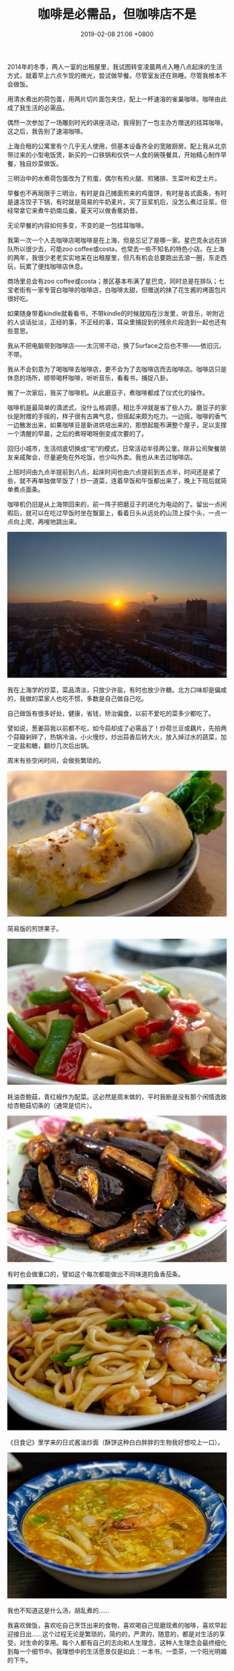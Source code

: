 ﻿---
layout: post
title: 咖啡是必需品，但咖啡店不是
ref: coffee
locale: zh
date: 2019-02-08 21:06 +0800
excerpt: 2014年的冬季，两人一室的出租屋里，我试图转变凌晨两点入睡八点起床的生活方式，就着早上六点乍现的微光，尝试做早餐。尽管室友还在熟睡。尽管我根本不会做饭。
---
2014年的冬季，两人一室的出租屋里，我试图转变凌晨两点入睡八点起床的生活方式，就着早上六点乍现的微光，尝试做早餐。尽管室友还在熟睡。尽管我根本不会做饭。

用清水煮出的荷包蛋，用两片切片面包夹住，配上一杯速溶的雀巢咖啡。咖啡由此成了我生活的必需品。

偶然一次参加了一场雕刻时光的讲座活动，我得到了一包主办方赠送的挂耳咖啡。这之后，我告别了速溶咖啡。

上海合租的公寓里有个几乎无人使用，但基本设备齐全的宽敞厨房。配上我从北京带过来的小型电饭煲，新买的一口铁锅和仅供一人食的碗筷餐具，开始精心制作早餐，独自炒菜做饭。

三明治中的水煮荷包蛋改为了煎蛋，偶尔有煎火腿、煎猪排、生菜叶和芝士片。

早餐也不再局限于三明治，有时是自己摊面煎来的鸡蛋饼，有时是各式面条，有时是速冻饺子下锅，有时就是简易的牛奶麦片。买了豆浆机后，没怎么煮过豆浆，但经常拿它来煮牛奶南瓜羹，夏天可以做香蕉奶昔。

无论早餐的内容如何多变，不变的是一包挂耳咖啡。

我第一次一个人去咖啡店喝咖啡是在上海，但是忘记了是哪一家。星巴克永远在排队所以很少去，可能zoo coffee或costa，也常去一些不知名的特色小店。在上海的两年，我很少老老实实地呆在出租屋里，但凡有机会总要跑出去浪一圈，东走西玩，玩累了便找咖啡店休息。

商场里总会有zoo coffee或costa；景区基本布满了星巴克，同时总是在排队；七宝老街有一家专营白咖啡的咖啡店，白咖啡太甜，但赠送的抹了花生酱的烤面包片很好吃。

如果随身带着kindle就看看书，不带kindle的时候就陷在沙发里，听音乐，听附近的人谈话扯淡，正经的事，不正经的事，耳朵里捕捉到的残余片段连到一起也还有些意思。

我从不把电脑带到咖啡店——太沉带不动，换了Surface之后也不带——依旧沉，不带。

我从不会刻意为了喝咖啡去咖啡店，更不会为了去咖啡店而去咖啡店。咖啡店只是休息的场所，顺带喝杯咖啡，听听音乐，看看书，捕捉八卦。

搬了一次家后，我买了咖啡机。从此磨豆子，煮咖啡都成了仪式化的操作。

咖啡机是最简单的滴滤式，没什么格调感，相比手冲就是省了些人力。磨豆子的家伙是附赠的手摇的，样子很有古典气息，但摇起来颇为吃力。一边摇，咖啡的香气一边散发出来，如果咖啡豆是新进烘培出来的，那想起能布满整个屋子，足以支撑一个清醒的早晨，之后的煮呀喝呀倒变成次要的了。

回归小城市，生活彻底切换成“宅”的模式，日常活动半径两公里。除非公司聚餐朋友亲戚聚会，尽量避免在外吃饭，也少叫外卖。我也从未去过咖啡店。

上班时间由九点半提前到八点，起床时间也由六点提前到五点半，时间还是紧了些，就不再单独做早饭了！炒一道菜，连着早饭和午饭都出来了，晚上下班后就简单煮点面条。

咖啡机仍旧是从上海带回来的，前一阵子把磨豆子的进化为电动的了。留出一点闲暇后，就可以在吃过早饭时坐在飘窗上，看着日头从远处的山顶上探个头，一点一点向上爬，再嗖地跳出来。

![日出](/img/coffee/morning.jpg)

我在上海学的炒菜，菜品清淡，只放少许盐，有时也放少许糖。北方口味却是偏咸的，我做的菜家人也吃不惯，多数是自己做自己吃。

自己做饭有很多好处，健康，省钱，矫治偏食，以前不爱吃的菜多少都吃了。

譬如说，葱姜蒜我以前都不吃，如今蒜却成了必需品了！炒荷兰豆或藕片，先拍两个蒜瓣剁碎了，热锅冷油，小火慢炒，炒出蒜香后转大火，放入焯过水的蔬菜，加一定盐和糖，翻炒几次后出锅。

周末有些空闲时间，会做些繁琐的。

![煎饼果子](/img/coffee/pancake.jpg)

简易版的煎饼果子。

![耗油杏鲍菇](/img/coffee/mashroom.jpg)

耗油杏鲍菇，青红椒作为配菜。这必然是周末做的，平时我断是没有那个闲情逸致给杏鲍菇切条的（通常是切片）。

![鱼香茄子](/img/coffee/eggplant.jpg)

有时也会做重口的，譬如这个每次都能做出不同味道的鱼香茄条。

![日式酱油炒面](/img/coffee/noodles.jpg)

《日食记》里学来的日式酱油炒面（酥饼这种白白胖胖的生物我好想咬上一口）。

![汤](/img/coffee/soap.jpg)

我也不知道这是什么汤，胡乱煮的……

我喜欢做饭，喜欢吃自己烹饪出来的食物，喜欢喝自己现磨现煮的咖啡，喜欢早起迎接日出……这个过程无论是繁琐的，简约的，严肃的，随意的，都是对生活的享受，对生命的享用。每个人都有自己的志向和人生理念，这种人生理念会最终细化到每一个细节中。我理想中的生活愿景仅是如此：一本书，一壶茶，一个阳光明媚的下午。
